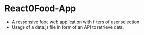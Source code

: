 # React0Food-App
- A responsive food web application with filters of user selection
- Usage of a data.js file in form of an API to retrieve data.
